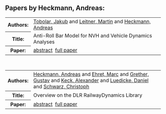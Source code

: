 <h2>Papers by Heckmann, Andreas:</h2>
<!-- Begin papers -->
<table>
<tr><th>Authors:</th><td>
<a href="../authors/author_240.html">Tobolar, Jakub</a> and 
<a href="../authors/author_144.html">Leitner, Martin</a> and 
<a href="../authors/author_096.html">Heckmann, Andreas</a>
</td></tr>
<tr><th>Title:  </th><td>Anti-Roll Bar Model for NVH and Vehicle Dynamics Analyses</td></tr>
<tr><th>Paper:  </th><td><a href="../abstracts/Modelica2019abstract1D1.pdf">abstract</a>&nbsp;&nbsp;<a href="../papers/Modelica2019paper1D1.pdf">full paper</a></td></tr>
</table>
<br>
<table>
<tr><th>Authors:</th><td>
<a href="../authors/author_096.html">Heckmann, Andreas</a> and 
<a href="../authors/author_056.html">Ehret, Marc</a> and 
<a href="../authors/author_083.html">Grether, Gustav</a> and 
<a href="../authors/author_125.html">Keck, Alexander</a> and 
<a href="../authors/author_157.html">Luedicke, Daniel</a> and 
<a href="../authors/author_218.html">Schwarz, Christoph</a>
</td></tr>
<tr><th>Title:  </th><td>Overview on the DLR RailwayDynamics Library</td></tr>
<tr><th>Paper:  </th><td><a href="../abstracts/Modelica2019abstract3C1.pdf">abstract</a>&nbsp;&nbsp;<a href="../papers/Modelica2019paper3C1.pdf">full paper</a></td></tr>
</table>
<br>
<!-- End papers -->